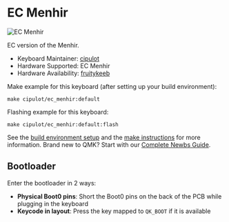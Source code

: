 # EC Menhir

![EC Menhir](https://i.imgur.com/m0feb2Zh.png)

EC version of the Menhir.

* Keyboard Maintainer: [cipulot](https://github.com/cipulot)
* Hardware Supported: EC Menhir
* Hardware Availability: [fruitykeeb](https://fruitykeeb.xyz/)

Make example for this keyboard (after setting up your build environment):

    make cipulot/ec_menhir:default

Flashing example for this keyboard:

    make cipulot/ec_menhir:default:flash

See the [build environment setup](https://docs.qmk.fm/#/getting_started_build_tools) and the [make instructions](https://docs.qmk.fm/#/getting_started_make_guide) for more information. Brand new to QMK? Start with our [Complete Newbs Guide](https://docs.qmk.fm/#/newbs).

## Bootloader

Enter the bootloader in 2 ways:

* **Physical Boot0 pins**: Short the Boot0 pins on the back of the PCB while plugging in the keyboard
* **Keycode in layout**: Press the key mapped to `QK_BOOT` if it is available
